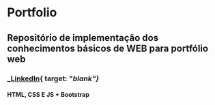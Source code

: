 # Portfolio

## Repositório de implementação dos conhecimentos básicos de WEB para portfólio web

### _[LinkedIn](https://www.linkedin.com/in/leo-fabricio-2951a818/){ target: "_blank"}_

#### HTML, CSS E JS + Bootstrap
